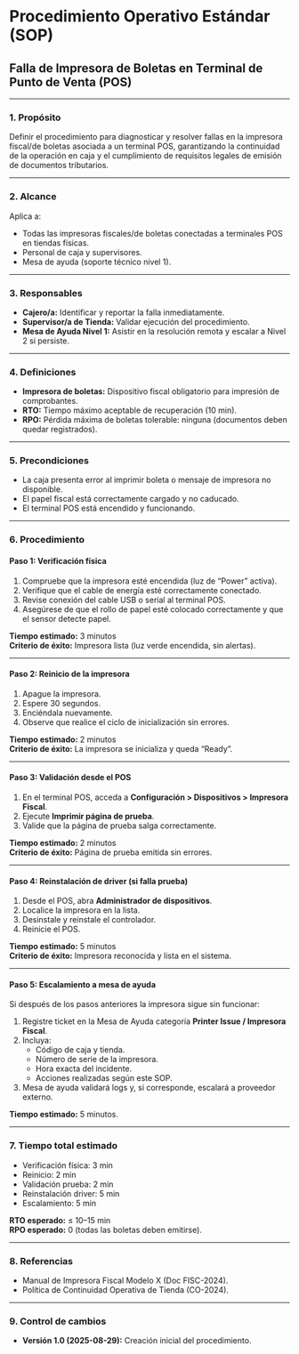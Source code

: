 # Procedimiento Operativo Estándar (SOP)
## Falla de Impresora de Boletas en Terminal de Punto de Venta (POS)

---

### 1. Propósito
Definir el procedimiento para diagnosticar y resolver fallas en la impresora fiscal/de boletas asociada a un terminal POS, garantizando la continuidad de la operación en caja y el cumplimiento de requisitos legales de emisión de documentos tributarios.

---

### 2. Alcance
Aplica a:
- Todas las impresoras fiscales/de boletas conectadas a terminales POS en tiendas físicas.  
- Personal de caja y supervisores.  
- Mesa de ayuda (soporte técnico nivel 1).  

---

### 3. Responsables
- **Cajero/a:** Identificar y reportar la falla inmediatamente.  
- **Supervisor/a de Tienda:** Validar ejecución del procedimiento.  
- **Mesa de Ayuda Nivel 1:** Asistir en la resolución remota y escalar a Nivel 2 si persiste.  

---

### 4. Definiciones
- **Impresora de boletas:** Dispositivo fiscal obligatorio para impresión de comprobantes.  
- **RTO:** Tiempo máximo aceptable de recuperación (10 min).  
- **RPO:** Pérdida máxima de boletas tolerable: ninguna (documentos deben quedar registrados).  

---

### 5. Precondiciones
- La caja presenta error al imprimir boleta o mensaje de impresora no disponible.  
- El papel fiscal está correctamente cargado y no caducado.  
- El terminal POS está encendido y funcionando.  

---

### 6. Procedimiento

#### Paso 1: Verificación física
1. Compruebe que la impresora esté encendida (luz de “Power” activa).  
2. Verifique que el cable de energía esté correctamente conectado.  
3. Revise conexión del cable USB o serial al terminal POS.  
4. Asegúrese de que el rollo de papel esté colocado correctamente y que el sensor detecte papel.  

**Tiempo estimado:** 3 minutos  
**Criterio de éxito:** Impresora lista (luz verde encendida, sin alertas).  

---

#### Paso 2: Reinicio de la impresora
1. Apague la impresora.  
2. Espere 30 segundos.  
3. Enciéndala nuevamente.  
4. Observe que realice el ciclo de inicialización sin errores.  

**Tiempo estimado:** 2 minutos  
**Criterio de éxito:** La impresora se inicializa y queda “Ready”.  

---

#### Paso 3: Validación desde el POS
1. En el terminal POS, acceda a **Configuración > Dispositivos > Impresora Fiscal**.  
2. Ejecute **Imprimir página de prueba**.  
3. Valide que la página de prueba salga correctamente.  

**Tiempo estimado:** 2 minutos  
**Criterio de éxito:** Página de prueba emitida sin errores.  

---

#### Paso 4: Reinstalación de driver (si falla prueba)
1. Desde el POS, abra **Administrador de dispositivos**.  
2. Localice la impresora en la lista.  
3. Desinstale y reinstale el controlador.  
4. Reinicie el POS.  

**Tiempo estimado:** 5 minutos  
**Criterio de éxito:** Impresora reconocida y lista en el sistema.  

---

#### Paso 5: Escalamiento a mesa de ayuda
Si después de los pasos anteriores la impresora sigue sin funcionar:  
1. Registre ticket en la Mesa de Ayuda categoría **Printer Issue / Impresora Fiscal**.  
2. Incluya:  
   - Código de caja y tienda.  
   - Número de serie de la impresora.  
   - Hora exacta del incidente.  
   - Acciones realizadas según este SOP.  
3. Mesa de ayuda validará logs y, si corresponde, escalará a proveedor externo.  

**Tiempo estimado:** 5 minutos.  

---

### 7. Tiempo total estimado
- Verificación física: 3 min  
- Reinicio: 2 min  
- Validación prueba: 2 min  
- Reinstalación driver: 5 min  
- Escalamiento: 5 min  

**RTO esperado:** ≤ 10–15 min  
**RPO esperado:** 0 (todas las boletas deben emitirse).  

---

### 8. Referencias
- Manual de Impresora Fiscal Modelo X (Doc FISC-2024).  
- Política de Continuidad Operativa de Tienda (CO-2024).  

---

### 9. Control de cambios
- **Versión 1.0 (2025-08-29):** Creación inicial del procedimiento.  
